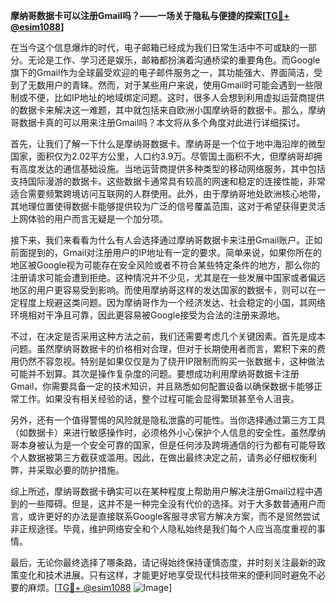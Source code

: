 **摩纳哥数据卡可以注册Gmail吗？——一场关于隐私与便捷的探索[[TG💪+ @esim1088](https://t.me/s/esim1088)]**

在当今这个信息爆炸的时代，电子邮箱已经成为我们日常生活中不可或缺的一部分。无论是工作、学习还是娱乐，邮箱都扮演着沟通桥梁的重要角色。而Google旗下的Gmail作为全球最受欢迎的电子邮件服务之一，其功能强大、界面简洁，受到了无数用户的青睐。然而，对于某些用户来说，使用Gmail时可能会遇到一些限制或不便，比如IP地址的地域绑定问题。这时，很多人会想到利用虚拟运营商提供的数据卡来解决这一难题，其中就包括来自欧洲小国摩纳哥的数据卡。那么，摩纳哥数据卡真的可以用来注册Gmail吗？本文将从多个角度对此进行详细探讨。

首先，让我们了解一下什么是摩纳哥数据卡。摩纳哥是一个位于地中海沿岸的微型国家，面积仅为2.02平方公里，人口约3.9万。尽管国土面积不大，但摩纳哥却拥有高度发达的通信基础设施。当地运营商提供多种类型的移动网络服务，其中包括支持国际漫游的数据卡。这些数据卡通常具有较高的网速和稳定的连接性能，非常适合需要频繁跨境访问互联网的人群使用。此外，由于摩纳哥地处欧洲核心地带，其地理位置使得数据卡能够提供较为广泛的信号覆盖范围，这对于希望获得更灵活上网体验的用户而言无疑是一个加分项。

接下来，我们来看看为什么有人会选择通过摩纳哥数据卡来注册Gmail账户。正如前面提到的，Gmail对注册用户的IP地址有一定的要求。简单来说，如果你所在的地区被Google视为可能存在安全风险或者不符合某些特定条件的地方，那么你的注册请求可能会遭到拒绝。这种情况并不少见，尤其是在一些发展中国家或者偏远地区的用户更容易受到影响。而使用摩纳哥这样的发达国家的数据卡，则可以在一定程度上规避这类问题。因为摩纳哥作为一个经济发达、社会稳定的小国，其网络环境相对干净且可靠，因此更容易被Google接受为合法的注册来源地。

不过，在决定是否采用这种方法之前，我们还需要考虑几个关键因素。首先是成本问题。虽然摩纳哥数据卡的价格相对合理，但对于长期使用者而言，累积下来的费用仍然不容忽视。特别是如果仅仅是为了绕开IP限制而购买一张数据卡，这种做法可能并不划算。其次是操作复杂度的问题。要想成功利用摩纳哥数据卡注册Gmail，你需要具备一定的技术知识，并且熟悉如何配置设备以确保数据卡能够正常工作。如果没有相关经验的话，整个过程可能会显得繁琐甚至令人沮丧。

另外，还有一个值得警惕的风险就是隐私泄露的可能性。当你选择通过第三方工具（如数据卡）来进行敏感操作时，必须格外小心保护个人信息的安全性。虽然摩纳哥本身被认为是一个安全可靠的国家，但是任何涉及跨境通信的行为都有可能导致个人数据被第三方截获或滥用。因此，在做出最终决定之前，请务必仔细权衡利弊，并采取必要的防护措施。

综上所述，摩纳哥数据卡确实可以在某种程度上帮助用户解决注册Gmail过程中遇到的一些障碍。但是，这并不是一种完全没有代价的选择。对于大多数普通用户而言，或许更好的办法是直接联系Google客服寻求官方解决方案，而不是贸然尝试非正规途径。毕竟，维护网络安全和个人隐私始终是我们每个人应当高度重视的事情。

最后，无论你最终选择了哪条路，请记得始终保持谨慎态度，并时刻关注最新的政策变化和技术进展。只有这样，才能更好地享受现代科技带来的便利同时避免不必要的麻烦。[[TG💪+ @esim1088](https://t.me/s/esim1088) ![Image](https://i.postimg.cc/4NQfJmqS/Snipaste-2025-05-13-00-14-12.png)]